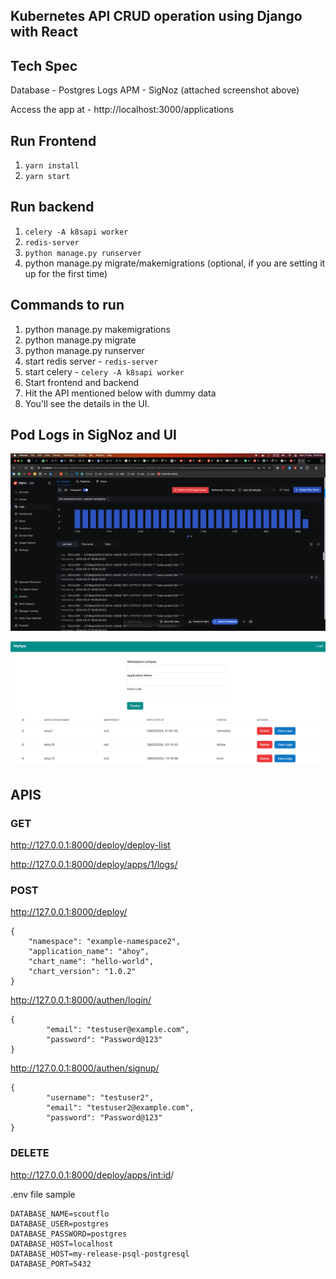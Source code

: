 ## Kubernetes API CRUD operation using Django with React



## Tech Spec
Database - Postgres
Logs APM - SigNoz (attached screenshot above)

Access the app at - http://localhost:3000/applications

## Run Frontend
1. `yarn install`
2. `yarn start`

## Run backend
1. `celery -A k8sapi worker`
2. `redis-server`
3. `python manage.py runserver`
4. python manage.py migrate/makemigrations (optional, if you are setting it up for the first time)


## Commands to run

1. python manage.py makemigrations
2. python manage.py migrate
3. python manage.py runserver
4. start redis server - `redis-server`
5. start celery - `celery -A k8sapi worker`
6. Start frontend and backend
7. Hit the API mentioned below with dummy data
8. You'll see the details in the UI.



## Pod Logs in SigNoz and UI

![](./media/logs-1.png)

![](./media/ui2.png)


## APIS

### GET

http://127.0.0.1:8000/deploy/deploy-list

http://127.0.0.1:8000/deploy/apps/1/logs/



### POST
http://127.0.0.1:8000/deploy/
```
{
    "namespace": "example-namespace2",
    "application_name": "ahoy",
    "chart_name": "hello-world",
    "chart_version": "1.0.2"
}
```

http://127.0.0.1:8000/authen/login/
```
{
        "email": "testuser@example.com",
        "password": "Password@123"
}
```

http://127.0.0.1:8000/authen/signup/
```
{
        "username": "testuser2",
        "email": "testuser2@example.com",
        "password": "Password@123"
}
```

### DELETE
http://127.0.0.1:8000/deploy/apps/<int:id>/




.env file sample

```
DATABASE_NAME=scoutflo
DATABASE_USER=postgres  
DATABASE_PASSWORD=postgres
DATABASE_HOST=localhost
DATABASE_HOST=my-release-psql-postgresql
DATABASE_PORT=5432 
```
